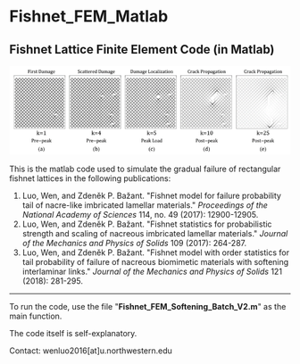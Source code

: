 # Fishnet_FEM_Matlab
## Fishnet Lattice Finite Element Code (in Matlab)

![GitHub Logo](/damage_evolution.png)

This is the matlab code used to simulate the gradual failure of rectangular fishnet lattices in the following publications:

1. Luo, Wen, and Zdeněk P. Bažant. "Fishnet model for failure probability tail of nacre-like imbricated lamellar materials." _Proceedings of the National Academy of Sciences_ 114, no. 49 (2017): 12900-12905.
2. Luo, Wen, and Zdeněk P. Bažant. "Fishnet statistics for probabilistic strength and scaling of nacreous imbricated lamellar materials." _Journal of the Mechanics and Physics of Solids_ 109 (2017): 264-287.
3. Luo, Wen, and Zdeněk P. Bažant. "Fishnet model with order statistics for tail probability of failure of nacreous biomimetic materials with softening interlaminar links." _Journal of the Mechanics and Physics of Solids_ 121 (2018): 281-295.

----------------------------------------------------------------------------------------------------------------------------------------
To run the code, use the file "**Fishnet_FEM_Softening_Batch_V2.m**" as the main function. 

The code itself is self-explanatory.

Contact: wenluo2016[at]u.northwestern.edu
